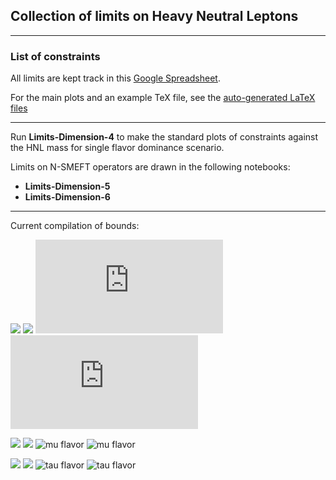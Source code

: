 ## Collection of limits on Heavy Neutral Leptons

---
### List of constraints

All limits are kept track in this [Google Spreadsheet](https://docs.google.com/spreadsheets/d/1WAbk-k_mcgMyzQ3fg5BhnWdYY-tq8OJ9IRLNqzQXgJ8/edit?usp=sharing).

For the main plots and an example TeX file, see the [auto-generated LaTeX files](https://github.com/mhostert/LimitsHNL/blob/main/tex_files/)

---

Run **Limits-Dimension-4** to make the standard plots of constraints against the HNL mass for single flavor dominance scenario.

Limits on N-SMEFT operators are drawn in the following notebooks:
   * **Limits-Dimension-5**
   * **Limits-Dimension-6**

---

Current compilation of bounds:


[<img src="https://render.githubusercontent.com/render/math?math=\color{black}{|U_{e N}|^2}">](https://github.com/mhostert/N-MEFT-Limits/main/plots/mixing/UeN_majorana.pdf#gh-light-mode-only)
[<img src="https://render.githubusercontent.com/render/math?math=\color{white}{|U_{e N}|^2}">](https://github.com/mhostert/LimitsHNL/blob/main/plots/mixing/UeN_majorana.pdf#gh-dark-mode-only)
![e flavor](https://github.com/mhostert/LimitsHNL/blob/main/plots/mixing/UeN_majorana.pdf#gh-light-mode-only)
![e flavor](https://github.com/mhostert/LimitsHNL/blob/main/plots/mixing/UeN_majorana.pdf#gh-dark-mode-only)

[<img src="https://render.githubusercontent.com/render/math?math=\color{black}{|U_{\mu N}|^2}">](https://github.com/mhostert/LimitsHNL/blob/main/plots/UmuN_nf03.pdf#gh-light-mode-only)
[<img src="https://render.githubusercontent.com/render/math?math=\color{white}{|U_{\mu N}|^2}">](https://github.com/mhostert/LimitsHNL/blob/main/plots/UmuN_nf03.pdf#gh-dark-mode-only)
![mu flavor](https://github.com/mhostert/LimitsHNL/blob/main/plots/UmuN_nf03.png#gh-light-mode-only)
![mu flavor](https://github.com/mhostert/LimitsHNL/blob/main/plots/UmuN_nf03_white.png#gh-dark-mode-only)

[<img src="https://render.githubusercontent.com/render/math?math=\color{black}{|U_{\tau N}|^2}">](https://github.com/mhostert/LimitsHNL/blob/main/plots/UtauN_nf03.pdfg#gh-light-mode-only)
[<img src="https://render.githubusercontent.com/render/math?math=\color{white}{|U_{\tau N}|^2}">](https://github.com/mhostert/LimitsHNL/blob/main/plots/UtauN_nf03.pdfg#gh-dark-mode-only)
![tau flavor](https://github.com/mhostert/LimitsHNL/blob/main/plots/UtauN_nf03.png#gh-light-mode-only)
![tau flavor](https://github.com/mhostert/LimitsHNL/blob/main/plots/UtauN_nf03_white.png#gh-dark-mode-only)

